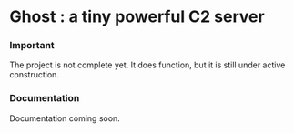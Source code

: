 # Ghost : a tiny powerful C2 server

### Important

The project is not complete yet. It does function, but it is still under active construction.

### Documentation

Documentation coming soon.

